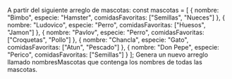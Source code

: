 A partir del siguiente arreglo de mascotas:
const mascotas = [ { nombre: "Bimbo", especie: "Hamster", comidasFavoritas: ["Semillas", "Nueces"] }, { nombre: "Ludovico", especie: "Perro", comidasFavoritas: ["Huesos", "Jamon"] }, { nombre: "Pavlov", especie: "Perro", comidasFavoritas: ["Croquetas", "Pollo"] }, { nombre: "Chancla", especie: "Gato", comidasFavoritas: ["Atun", "Pescado"] }, { nombre: "Don Pepe", especie: "Perico", comidasFavoritas: ["Semillas"] } ];
Genera un nuevo arreglo llamado nombresMascotas que contenga los nombres de todas las mascotas.
